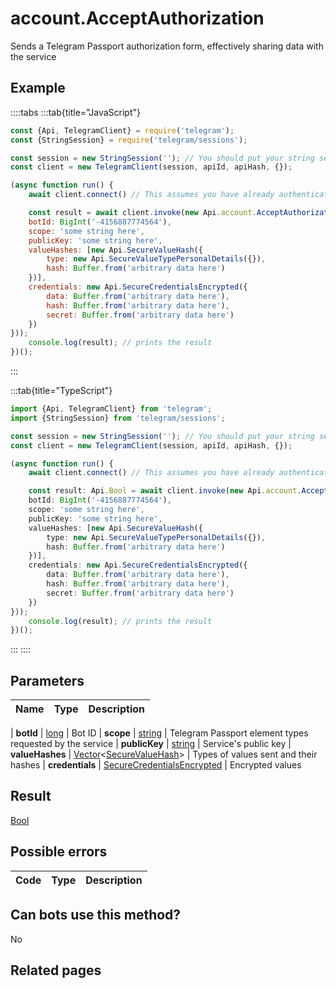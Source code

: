 # account.AcceptAuthorization

Sends a Telegram Passport authorization form, effectively sharing data with the service



## Example

::::tabs
:::tab{title="JavaScript"}
```js
const {Api, TelegramClient} = require('telegram');
const {StringSession} = require('telegram/sessions');

const session = new StringSession(''); // You should put your string session here
const client = new TelegramClient(session, apiId, apiHash, {});

(async function run() {
    await client.connect() // This assumes you have already authenticated with .start()

    const result = await client.invoke(new Api.account.AcceptAuthorization({
    botId: BigInt('-4156887774564'),
    scope: 'some string here',
    publicKey: 'some string here',
    valueHashes: [new Api.SecureValueHash({
        type: new Api.SecureValueTypePersonalDetails({}),
        hash: Buffer.from('arbitrary data here')
    })],
    credentials: new Api.SecureCredentialsEncrypted({
        data: Buffer.from('arbitrary data here'),
        hash: Buffer.from('arbitrary data here'),
        secret: Buffer.from('arbitrary data here')
    })
}));
    console.log(result); // prints the result
})();
```
:::

:::tab{title="TypeScript"}
```ts
import {Api, TelegramClient} from 'telegram';
import {StringSession} from 'telegram/sessions';

const session = new StringSession(''); // You should put your string session here
const client = new TelegramClient(session, apiId, apiHash, {});

(async function run() {
    await client.connect() // This assumes you have already authenticated with .start()

    const result: Api.Bool = await client.invoke(new Api.account.AcceptAuthorization({
    botId: BigInt('-4156887774564'),
    scope: 'some string here',
    publicKey: 'some string here',
    valueHashes: [new Api.SecureValueHash({
        type: new Api.SecureValueTypePersonalDetails({}),
        hash: Buffer.from('arbitrary data here')
    })],
    credentials: new Api.SecureCredentialsEncrypted({
        data: Buffer.from('arbitrary data here'),
        hash: Buffer.from('arbitrary data here'),
        secret: Buffer.from('arbitrary data here')
    })
}));
    console.log(result); // prints the result
})();
```
:::
::::



## Parameters

| Name | Type | Description |
| :--: | ---- | ----------- |

| **botId** | [long](https://core.telegram.org/type/long) | Bot ID 
| **scope** | [string](https://core.telegram.org/type/string) | Telegram Passport element types requested by the service 
| **publicKey** | [string](https://core.telegram.org/type/string) | Service's public key 
| **valueHashes** | [Vector](https://core.telegram.org/type/Vector%20t)<[SecureValueHash](https://core.telegram.org/type/SecureValueHash)> | Types of values sent and their hashes 
| **credentials** | [SecureCredentialsEncrypted](https://core.telegram.org/type/SecureCredentialsEncrypted) | Encrypted values 


## Result

[Bool](https://core.telegram.org/type/Bool)



## Possible errors

| Code | Type | Description |
| :--: | ---- | ----------- |



## Can bots use this method?

No

## Related pages


